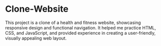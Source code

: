 # Clone-Website
This project is a clone of a health and fitness website, showcasing responsive design and functional navigation. It helped me practice HTML, CSS, and JavaScript, and provided experience in creating a user-friendly, visually appealing web layout.
